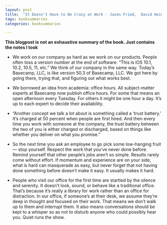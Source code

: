 ```yaml
---
layout: post
title:  "It Doesn't Have to Be Crazy at Work - Jason Fried,  David Heinemeier Hansson"
tags: booksummaries
categories: booksummaries

---
```


**This blogpost is not an exhaustive summary of the book. Just contains the notes I took**  


- We work on our company as hard as we work on our products. People often toss a version number at the end of software. “This is iOS 10.1, 10.2, 10.5, 11, etc.” We think of our company in the same way. Today’s Basecamp, LLC, is like version 50.3 of Basecamp, LLC. We got here by going there, trying that, and figuring out what works best.

- We borrowed an idea from academia: office hours. All subject-matter experts at Basecamp now publish office hours. For some that means an open afternoon every Tuesday. For others it might be one hour a day. It’s up to each expert to decide their availability.

- “Another concept we talk a lot about is something called a ‘trust battery.’ It’s charged at 50 percent when people are first hired. And then every time you work with someone at the company, the trust battery between the two of you is either charged or discharged, based on things like whether you deliver on what you promise.”

- So the next time you ask an employee to go pick some low-hanging fruit — stop yourself. Respect the work that you’ve never done before. Remind yourself that other people’s jobs aren’t so simple. Results rarely come without effort. If momentum and experience are on your side, what is hard can masquerade as easy, but never forget that not having done something before doesn’t make it easy. It usually makes it hard.

- People who visit our office for the first time are startled by the silence and serenity. It doesn’t look, sound, or behave like a traditional office. That’s because it’s really a library for work rather than an office for distraction. In our office, if someone’s at their desk, we assume they’re deep in thought and focused on their work. That means we don’t walk up to them and interrupt them. It also means conversations should be kept to a whisper so as not to disturb anyone who could possibly hear you. Quiet runs the show.
